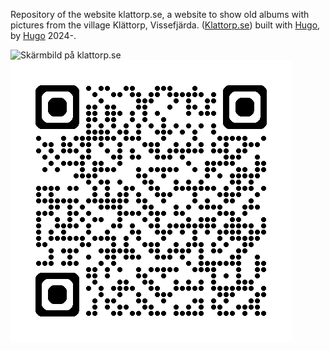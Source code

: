 Repository of the website klattorp.se, a website to show old albums with pictures from the village Klättorp, Vissefjärda. ([Klattorp.se](https://klattorp.se/)) built with [Hugo](https://gohugo.io/), by [Hugo](https://github.com/HuggeK) 2024-.

![Skärmbild på klattorp.se](skärmbild_klattorp.se.png)
![qrcode klattorp.se](qrcode_klattorp.se.png)